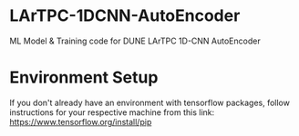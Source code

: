 # LArTPC-1DCNN-AutoEncoder
ML Model &amp; Training code for DUNE LArTPC 1D-CNN AutoEncoder

# Environment Setup

If you don't already have an environment with tensorflow packages, follow instructions for your respective machine from this link: https://www.tensorflow.org/install/pip
